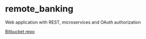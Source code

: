 # remote_banking
Web application with REST, microservices and OAuth authorization

[Bitbucket repo](https://bitbucket.org/Johnn55/remote_banking)
